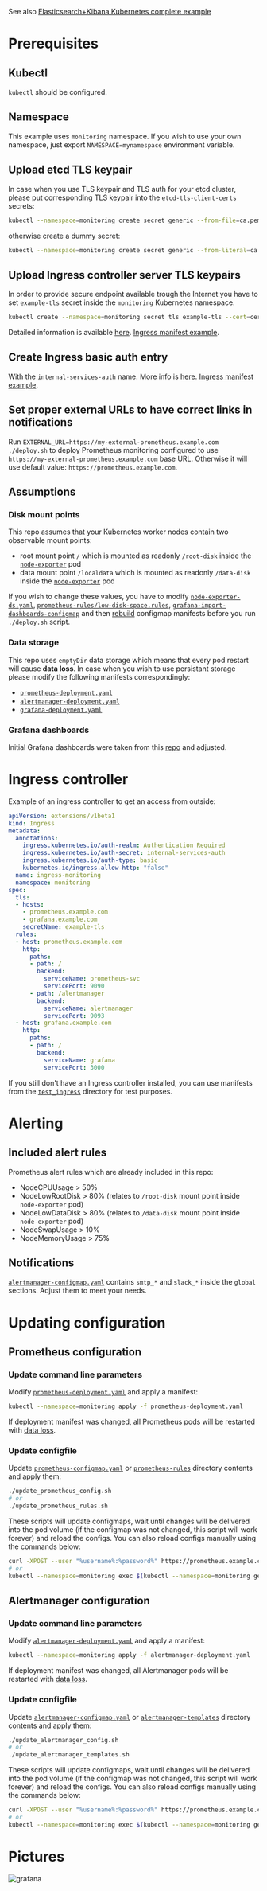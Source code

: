 See also [Elasticsearch+Kibana Kubernetes complete example](https://github.com/kayrus/elk-kubernetes)

# Prerequisites

## Kubectl

`kubectl` should be configured.

## Namespace

This example uses `monitoring` namespace. If you wish to use your own namespace, just export `NAMESPACE=mynamespace` environment variable.

## Upload etcd TLS keypair

In case when you use TLS keypair and TLS auth for your etcd cluster, please put corresponding TLS keypair into the `etcd-tls-client-certs` secrets:

```sh
kubectl --namespace=monitoring create secret generic --from-file=ca.pem=/path/to/ca.pem --from-file=client.pem=/path/to/client.pem --from-file=client-key.pem=/path/to/client-key.pem etcd-tls-client-certs
```

otherwise create a dummy secret:

```sh
kubectl --namespace=monitoring create secret generic --from-literal=ca.pem=123 --from-literal=client.pem=123 --from-literal=client-key.pem=123 etcd-tls-client-certs
```

## Upload Ingress controller server TLS keypairs

In order to provide secure endpoint available trough the Internet you have to set `example-tls` secret inside the `monitoring` Kubernetes namespace.

```sh
kubectl create --namespace=monitoring secret tls example-tls --cert=cert.crt --key=key.key
```

Detailed information is available [here](https://github.com/kubernetes/contrib/tree/master/ingress/controllers/nginx/examples/tls). [Ingress manifest example](#ingress-controller).

## Create Ingress basic auth entry

With the `internal-services-auth` name. More info is [here](https://github.com/kubernetes/contrib/tree/master/ingress/controllers/nginx/examples/auth). [Ingress manifest example](#ingress-controller).

## Set proper external URLs to have correct links in notifications

Run `EXTERNAL_URL=https://my-external-prometheus.example.com ./deploy.sh` to deploy Prometheus monitoring configured to use `https://my-external-prometheus.example.com` base URL. Otherwise it will use default value: `https://prometheus.example.com`.

## Assumptions

### Disk mount points

This repo assumes that your Kubernetes worker nodes contain two observable mount points:

* root mount point `/` which is mounted as readonly `/root-disk` inside the [`node-exporter`](node-exporter-ds.yaml) pod
* data mount point `/localdata` which is mounted as readonly `/data-disk` inside the [`node-exporter`](node-exporter-ds.yaml) pod

If you wish to change these values, you have to modify [`node-exporter-ds.yaml`](node-exporter-ds.yaml), [`prometheus-rules/low-disk-space.rules`](prometheus-rules/low-disk-space.rules), [`grafana-import-dashboards-configmap`](grafana-import-dashboards-configmap) and then [rebuild](#rebuild-configmaps-manifests) configmap manifests before you run `./deploy.sh` script.

### Data storage

This repo uses `emptyDir` data storage which means that every pod restart will cause **data loss**. In case when you wish to use persistant storage please modify the following manifests correspondingly:

* [`prometheus-deployment.yaml`](prometheus-deployment.yaml)
* [`alertmanager-deployment.yaml`](alertmanager-deployment.yaml)
* [`grafana-deployment.yaml`](grafana-deployment.yaml)

### Grafana dashboards

Initial Grafana dashboards were taken from this [repo](https://github.com/giantswarm/kubernetes-prometheus) and adjusted.

# Ingress controller

Example of an ingress controller to get an access from outside:

```yaml
apiVersion: extensions/v1beta1
kind: Ingress
metadata:
  annotations:
    ingress.kubernetes.io/auth-realm: Authentication Required
    ingress.kubernetes.io/auth-secret: internal-services-auth
    ingress.kubernetes.io/auth-type: basic
    kubernetes.io/ingress.allow-http: "false"
  name: ingress-monitoring
  namespace: monitoring
spec:
  tls:
  - hosts:
    - prometheus.example.com
    - grafana.example.com
    secretName: example-tls
  rules:
  - host: prometheus.example.com
    http:
      paths:
      - path: /
        backend:
          serviceName: prometheus-svc
          servicePort: 9090
      - path: /alertmanager
        backend:
          serviceName: alertmanager
          servicePort: 9093
  - host: grafana.example.com
    http:
      paths:
      - path: /
        backend:
          serviceName: grafana
          servicePort: 3000
```

If you still don't have an Ingress controller installed, you can use manifests from the [`test_ingress`](test_ingress) directory for test purposes.

# Alerting

## Included alert rules

Prometheus alert rules which are already included in this repo:

* NodeCPUUsage > 50%
* NodeLowRootDisk > 80% (relates to `/root-disk` mount point inside `node-exporter` pod)
* NodeLowDataDisk > 80% (relates to `/data-disk` mount point inside `node-exporter` pod)
* NodeSwapUsage > 10%
* NodeMemoryUsage > 75%

## Notifications

[`alertmanager-configmap.yaml`](alertmanager-configmap.yaml) contains `smtp_*` and `slack_*` inside the `global` sections. Adjust them to meet your needs.

# Updating configuration

## Prometheus configuration

### Update command line parameters

Modify [`prometheus-deployment.yaml`](prometheus-deployment.yaml) and apply a manifest:

```sh
kubectl --namespace=monitoring apply -f prometheus-deployment.yaml
```

If deployment manifest was changed, all Prometheus pods will be restarted with [data loss](#data-storage).

### Update configfile

Update [`prometheus-configmap.yaml`](prometheus-configmap.yaml) or [`prometheus-rules`](prometheus-rules) directory contents and apply them:

```sh
./update_prometheus_config.sh
# or
./update_prometheus_rules.sh
```

These scripts will update configmaps, wait until changes will be delivered into the pod volume (if the configmap was not changed, this script will work forever) and reload the configs. You can also reload configs manually using the commands below:


```sh
curl -XPOST --user "%username%:%password%" https://prometheus.example.com/-/reload
# or
kubectl --namespace=monitoring exec $(kubectl --namespace=monitoring get pods -l app=prometheus -o jsonpath={.items..metadata.name}) -- killall -HUP prometheus
```

## Alertmanager configuration

### Update command line parameters

Modify [`alertmanager-deployment.yaml`](alertmanager-deployment.yaml) and apply a manifest:

```sh
kubectl --namespace=monitoring apply -f alertmanager-deployment.yaml
```

If deployment manifest was changed, all Alertmanager pods will be restarted with [data loss](#data-storage).

### Update configfile

Update [`alertmanager-configmap.yaml`](alertmanager-configmap.yaml) or [`alertmanager-templates`](alertmanager-templates) directory contents and apply them:

```sh
./update_alertmanager_config.sh
# or
./update_alertmanager_templates.sh
```

These scripts will update configmaps, wait until changes will be delivered into the pod volume (if the configmap was not changed, this script will work forever) and reload the configs. You can also reload configs manually using the commands below:

```sh
curl -XPOST --user "%username%:%password%" https://prometheus.example.com/alertmanager/-/reload
# or
kubectl --namespace=monitoring exec $(kubectl --namespace=monitoring get pods -l app=alertmanager -o jsonpath={.items..metadata.name}) -- killall -HUP alertmanager
```

# Pictures

![grafana](images/grafana.png "Grafana dashboard")
